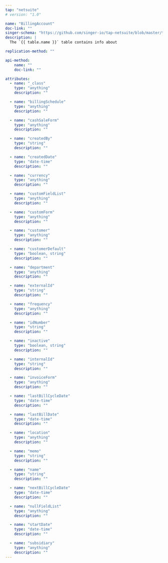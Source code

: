 ```yaml
---
tap: "netsuite"
# version: "1.0"

name: "BillingAccount"
doc-link: ""
singer-schema: "https://github.com/singer-io/tap-netsuite/blob/master/tap_netsuite/schemas/BillingAccount.json"
description: |
  The `{{ table.name }}` table contains info about 

replication-method: ""

api-method:
    name: ""
    doc-link: ""

attributes:
  - name: "_class"
    type: "anything"
    description: ""

  - name: "billingSchedule"
    type: "anything"
    description: ""

  - name: "cashSaleForm"
    type: "anything"
    description: ""

  - name: "createdBy"
    type: "string"
    description: ""

  - name: "createdDate"
    type: "date-time"
    description: ""

  - name: "currency"
    type: "anything"
    description: ""

  - name: "customFieldList"
    type: "anything"
    description: ""

  - name: "customForm"
    type: "anything"
    description: ""

  - name: "customer"
    type: "anything"
    description: ""

  - name: "customerDefault"
    type: "boolean, string"
    description: ""

  - name: "department"
    type: "anything"
    description: ""

  - name: "externalId"
    type: "string"
    description: ""

  - name: "frequency"
    type: "anything"
    description: ""

  - name: "idNumber"
    type: "string"
    description: ""

  - name: "inactive"
    type: "boolean, string"
    description: ""

  - name: "internalId"
    type: "string"
    description: ""

  - name: "invoiceForm"
    type: "anything"
    description: ""

  - name: "lastBillCycleDate"
    type: "date-time"
    description: ""

  - name: "lastBillDate"
    type: "date-time"
    description: ""

  - name: "location"
    type: "anything"
    description: ""

  - name: "memo"
    type: "string"
    description: ""

  - name: "name"
    type: "string"
    description: ""

  - name: "nextBillCycleDate"
    type: "date-time"
    description: ""

  - name: "nullFieldList"
    type: "anything"
    description: ""

  - name: "startDate"
    type: "date-time"
    description: ""

  - name: "subsidiary"
    type: "anything"
    description: ""
---
```

